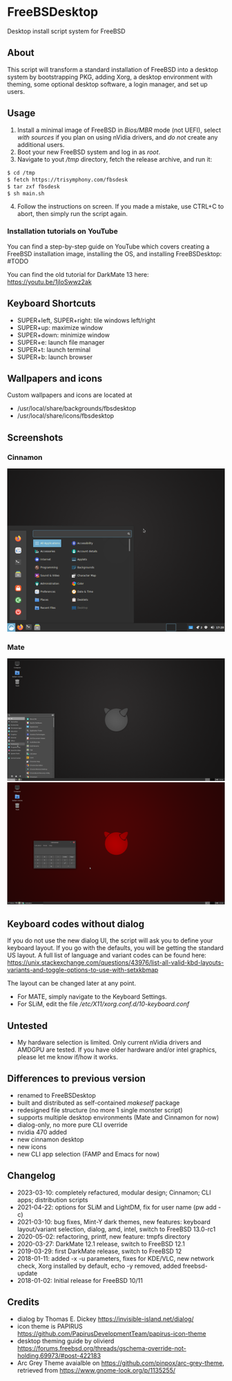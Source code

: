 # FreeBSDesktop
Desktop install script system for FreeBSD

## About
This script will transform a standard installation of FreeBSD into a desktop system by bootstrapping PKG, adding Xorg, a desktop environment with theming, some optional desktop software, a login manager, and set up users.

## Usage
1. Install a minimal image of FreeBSD in *Bios/MBR* mode (not UEFI), select *with sources* if you plan on using nVidia drivers, and *do not* create any additional users.
2. Boot your new FreeBSD system and log in as *root*.
3. Navigate to yout */tmp* directory, fetch the release archive, and run it:
```
$ cd /tmp
$ fetch https://trisymphony.com/fbsdesk
$ tar zxf fbsdesk
$ sh main.sh
```
4. Follow the instructions on screen. If you made a mistake, use CTRL+C to abort, then simply run the script again.

### Installation tutorials on YouTube
You can find a step-by-step guide on YouTube which covers creating a FreeBSD installation image, installing the OS, and installing FreeBSDesktop: #TODO

You can find the old tutorial for DarkMate 13 here: https://youtu.be/1jIoSwwz2ak

## Keyboard Shortcuts
- SUPER+left, SUPER+right: tile windows left/right
- SUPER+up: maximize window
- SUPER+down: minimize window
- SUPER+e: launch file manager
- SUPER+t: launch terminal
- SUPER+b: launch browser

## Wallpapers and icons
Custom wallpapers and icons are located at
- /usr/local/share/backgrounds/fbsdesktop
- /usr/local/share/icons/fbsdesktop

## Screenshots
### Cinnamon
![PIC Desktop](Screenshots/cinnamon-13a.png)
### Mate
![PIC Desktop](Screenshots/mate-12a.png)
![PIC Desktop](Screenshots/mate-12c.png)

## Keyboard codes without dialog
If you do not use the new dialog UI, the script will ask you to define your keyboard layout. If you go with the defaults, you will be getting the standard US layout. A full list of language and variant codes can be found here: https://unix.stackexchange.com/questions/43976/list-all-valid-kbd-layouts-variants-and-toggle-options-to-use-with-setxkbmap

The layout can be changed later at any point. 
- For MATE, simply navigate to the Keyboard Settings. 
- For SLiM, edit the file */etc/X11/xorg.conf.d/10-keyboard.conf*

## Untested
- My hardware selection is limited. Only current nVidia drivers and AMDGPU are tested. If you have older hardware and/or intel graphics, please let me know if/how it works.

## Differences to previous version
- renamed to FreeBSDesktop
- built and distributed as self-contained *makeself* package
- redesigned file structure (no more 1 single monster script)
- supports multiple desktop environments (Mate and Cinnamon for now)
- dialog-only, no more pure CLI override
- nvidia 470 added
- new cinnamon desktop
- new icons
- new CLI app selection (FAMP and Emacs for now)

## Changelog
- 2023-03-10: completely refactured, modular design; Cinnamon; CLI apps; distribution scripts
- 2021-04-22: options for SLiM and LightDM, fix for user name (pw add -c)
- 2021-03-10: bug fixes, Mint-Y dark themes, new features: keyboard layout/variant selection, dialog, amd, intel, switch to FreeBSD 13.0-rc1
- 2020-05-02: refactoring, printf, new feature: tmpfs directory
- 2020-03-27: DarkMate 12.1 release, switch to FreeBSD 12.1
- 2019-03-29: first DarkMate release, switch to FreeBSD 12
- 2018-01-11: added -x -u parameters, fixes for KDE/VLC, new network check, Xorg installed by default, echo -y removed, added freebsd-update
- 2018-01-02: Initial release for FreeBSD 10/11

## Credits
- dialog by Thomas E. Dickey https://invisible-island.net/dialog/
- icon theme is PAPIRUS https://github.com/PapirusDevelopmentTeam/papirus-icon-theme
- desktop theming guide by olivierd https://forums.freebsd.org/threads/gschema-override-not-holding.69973/#post-422183
- Arc Grey Theme avaialble on https://github.com/pinpox/arc-grey-theme, retrieved from https://www.gnome-look.org/p/1135255/
